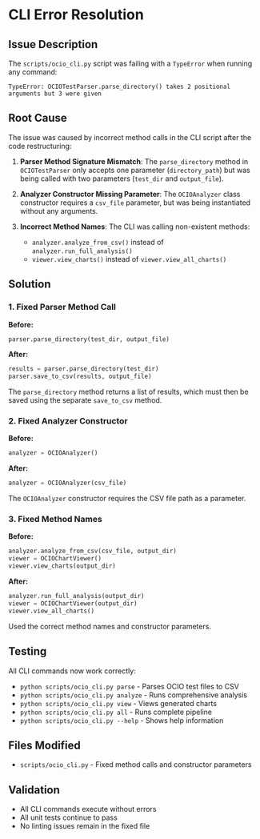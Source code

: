 # CLI Error Resolution

## Issue Description

The `scripts/ocio_cli.py` script was failing with a `TypeError` when running any command:

```
TypeError: OCIOTestParser.parse_directory() takes 2 positional arguments but 3 were given
```

## Root Cause

The issue was caused by incorrect method calls in the CLI script after the code restructuring:

1. **Parser Method Signature Mismatch**: The `parse_directory` method in `OCIOTestParser` only accepts one parameter (`directory_path`) but was being called with two parameters (`test_dir` and `output_file`).

2. **Analyzer Constructor Missing Parameter**: The `OCIOAnalyzer` class constructor requires a `csv_file` parameter, but was being instantiated without any arguments.

3. **Incorrect Method Names**: The CLI was calling non-existent methods:
   - `analyzer.analyze_from_csv()` instead of `analyzer.run_full_analysis()`
   - `viewer.view_charts()` instead of `viewer.view_all_charts()`

## Solution

### 1. Fixed Parser Method Call

**Before:**
```python
parser.parse_directory(test_dir, output_file)
```

**After:**
```python
results = parser.parse_directory(test_dir)
parser.save_to_csv(results, output_file)
```

The `parse_directory` method returns a list of results, which must then be saved using the separate `save_to_csv` method.

### 2. Fixed Analyzer Constructor

**Before:**
```python
analyzer = OCIOAnalyzer()
```

**After:**
```python
analyzer = OCIOAnalyzer(csv_file)
```

The `OCIOAnalyzer` constructor requires the CSV file path as a parameter.

### 3. Fixed Method Names

**Before:**
```python
analyzer.analyze_from_csv(csv_file, output_dir)
viewer = OCIOChartViewer()
viewer.view_charts(output_dir)
```

**After:**
```python
analyzer.run_full_analysis(output_dir)
viewer = OCIOChartViewer(output_dir)
viewer.view_all_charts()
```

Used the correct method names and constructor parameters.

## Testing

All CLI commands now work correctly:

- `python scripts/ocio_cli.py parse` - Parses OCIO test files to CSV
- `python scripts/ocio_cli.py analyze` - Runs comprehensive analysis
- `python scripts/ocio_cli.py view` - Views generated charts
- `python scripts/ocio_cli.py all` - Runs complete pipeline
- `python scripts/ocio_cli.py --help` - Shows help information

## Files Modified

- `scripts/ocio_cli.py` - Fixed method calls and constructor parameters

## Validation

- All CLI commands execute without errors
- All unit tests continue to pass
- No linting issues remain in the fixed file
